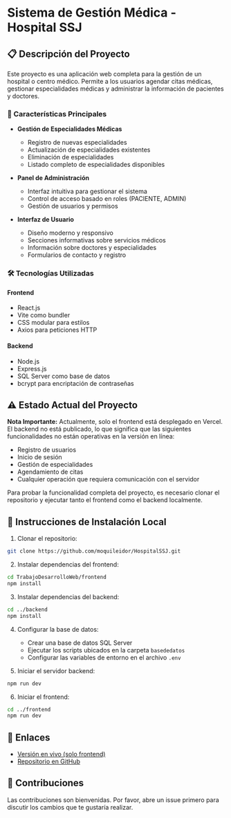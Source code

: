 # Sistema de Gestión Médica - Hospital SSJ

## 📋 Descripción del Proyecto

Este proyecto es una aplicación web completa para la gestión de un hospital o centro médico. Permite a los usuarios agendar citas médicas, gestionar especialidades médicas y administrar la información de pacientes y doctores.

### 🚀 Características Principales

- **Gestión de Especialidades Médicas**
  - Registro de nuevas especialidades
  - Actualización de especialidades existentes
  - Eliminación de especialidades
  - Listado completo de especialidades disponibles

- **Panel de Administración**
  - Interfaz intuitiva para gestionar el sistema
  - Control de acceso basado en roles (PACIENTE, ADMIN)
  - Gestión de usuarios y permisos

- **Interfaz de Usuario**
  - Diseño moderno y responsivo
  - Secciones informativas sobre servicios médicos
  - Información sobre doctores y especialidades
  - Formularios de contacto y registro

### 🛠️ Tecnologías Utilizadas

#### Frontend
- React.js
- Vite como bundler
- CSS modular para estilos
- Axios para peticiones HTTP

#### Backend
- Node.js
- Express.js
- SQL Server como base de datos
- bcrypt para encriptación de contraseñas

## ⚠️ Estado Actual del Proyecto

**Nota Importante:** Actualmente, solo el frontend está desplegado en Vercel. El backend no está publicado, lo que significa que las siguientes funcionalidades no están operativas en la versión en línea:

- Registro de usuarios
- Inicio de sesión
- Gestión de especialidades
- Agendamiento de citas
- Cualquier operación que requiera comunicación con el servidor

Para probar la funcionalidad completa del proyecto, es necesario clonar el repositorio y ejecutar tanto el frontend como el backend localmente.

## 🚀 Instrucciones de Instalación Local

1. Clonar el repositorio:
```bash
git clone https://github.com/moquileidor/HospitalSSJ.git
```

2. Instalar dependencias del frontend:
```bash
cd TrabajoDesarrolloWeb/frontend
npm install
```

3. Instalar dependencias del backend:
```bash
cd ../backend
npm install
```

4. Configurar la base de datos:
   - Crear una base de datos SQL Server
   - Ejecutar los scripts ubicados en la carpeta `basededatos`
   - Configurar las variables de entorno en el archivo `.env`

5. Iniciar el servidor backend:
```bash
npm run dev
```

6. Iniciar el frontend:
```bash
cd ../frontend
npm run dev
```

## 🔗 Enlaces

- [Versión en vivo (solo frontend)](https://hospital-ssj.vercel.app)
- [Repositorio en GitHub](https://github.com/moquileidor/HospitalSSJ)

## 👥 Contribuciones

Las contribuciones son bienvenidas. Por favor, abre un issue primero para discutir los cambios que te gustaría realizar. 